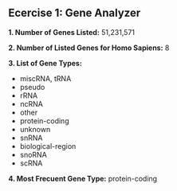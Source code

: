 ## Ecercise 1: Gene Analyzer

**1. Number of Genes Listed:** 51,231,571

**2. Number of Listed Genes for Homo Sapiens:** 8

**3. List of Gene Types:** 
- miscRNA, tRNA
- pseudo
- rRNA
- ncRNA
- other
- protein-coding
- unknown
- snRNA
- biological-region
- snoRNA
- scRNA

**4. Most Frecuent Gene Type:** protein-coding
